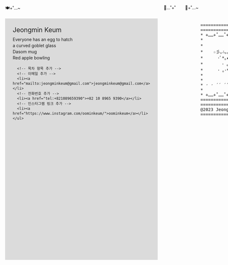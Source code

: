 <!DOCTYPE html>
<html>
<head>
  <title>JEONGMIN KEUM</title>
  <style>
    /* 간단한 스타일링 */
    /* ... (기존 CSS 내용 그대로 유지) ... */

    /* 3단 레이아웃 스타일 */
    body {
      display: grid;
      grid-template-columns: repeat(3, 1fr);
      grid-gap: 20px;
      background-color: #dbdbdb;
      font-family: 'Pretendard', Regular;
      margin: 0;
      padding: 0;
    }

    .sidebar {
      background-color: #dbdbdb;
      padding: 25px;
      box-sizing: border-box;
      grid-column: 1;
      text-align: left;
      font-size: 14px;
      font-weight: normal; /* sidebar 폰트 굵기 설정 */
    }

    .main-content {
  background-color: #dbdbdb;
  padding: 0 25px; /* 좌우 여백 추가 */
  box-sizing: border-box;
  grid-column: 2;
  max-width: 100%; /* 최대 너비 설정 */
  margin: 0 auto; /* 가운데 정렬 */
    }

    .description {
      background-color: #dbdbdb;
      padding: 25px;
      box-sizing: border-box;
      grid-column: 3;
      font-size: 14px;
      font-weight: normal; /* description 폰트 굵기 설정 */
    }

    /* 목차에서 리스트 점 제거 */
    .sidebar ul {
      list-style-type: none;
      padding: 0;
      margin: 0;
      display: flex;
      flex-direction: column;
    }

    /* h2에 대한 스타일 수정 */
    .sidebar h2 {
      font-family: 'Pretendard', Regular, sans-serif;
      cursor: pointer;
      margin: 0;
      padding: 0;
      font-weight: 400; /* h2 폰트 굵기 설정 */
      margin-bottom: 10px; /* JEONGMIN KEUM과 다른 항목 사이 간격 설정 */
    }

    /* sidebar 내 리스트 아이템들의 스타일 */
    .sidebar li {
      font-family: 'Pretendard', Regular, sans-serif;
      cursor: pointer;
      margin: 0;
      padding: 0;
      font-weight: 400; /* 리스트 아이템 폰트 굵기 설정 */
      margin-bottom: 3px; /* JEONGMIN KEUM과 다른 항목 사이 간격 설정 */
    }
     /* 미디어 쿼리 */
    @media (min-width: 768px) {
      body {
        flex-direction: row; /* 768px 이상 화면에서 가로 방향으로 배치 */
      }
        /* 반응형 디자인 */
    @media screen and (max-width: 768px) {
      /* 화면이 768px보다 작을 때 적용될 스타일 */
      body {
        display: block;
      }
      .sidebar,
      .main-content,
      .description {
        width: 100%;
      }
    }


    @media screen and (min-width: 768px) {
      /* 화면이 768px 이상일 때 적용될 스타일 */
      body {
        display: grid;
        grid-template-columns: repeat(3, 1fr);
        grid-gap: 20px;
      }
      .sidebar,
      .main-content,
      .description {
        width: auto;
        height: 790px;
      }
    }

    /* 미디어 쿼리 */
@media (max-width: 768px) {
  body {
    flex-direction: column; /* 화면이 768px 미만일 때 세로 방향으로 배치 */
  }
  .sidebar, .main-content, .description {
    max-width: none; /* 모든 요소의 최대 너비 초기화 */
    flex: 1; /* 모든 요소가 동일한 공간을 차지하도록 설정 */
  }
}
/* CSS */
.mouse-emoji {
  display: none;
  position: absolute;
  pointer-events: none;
  z-index: 9999;
  font-size: 25px;
  /* 추가한 이모지 스타일링 */
  color: black; /* 이모지 색상 변경 */
  font-weight: lighter; /* 또는 bold, lighter, 등의 값을 사용하여 두께 조절 가능 */

    }
.emoji1 {
      display: none;
    }

    .emoji2 {
      display: none;
    }

    .emoji3 {
      display: none;
    }

   .bottom-text {
  position: fixed;
  bottom: 0;
  left: 0;
  width: 100%;
  padding: -20px 0; /* 패딩 수정 */
  padding-left: -40px; /* 왼쪽 여백 조정 */
  text-align: left;
  font-size: 8.5px;
  font-weight: normal;
    }
    


  </style>
</head>
<body>

  <div class="mouse-emoji emoji1">🍽️+˚…~</div>
  <div class="mouse-emoji emoji2">🍦…˚+˚</div>
  <div class="mouse-emoji emoji3">🥚+˚…~</div>
  <div class="sidebar">
    <!-- 목차 -->
    <h2 onclick="showDescription()">Jeongmin Keum</h2>
    <ul>
      <li onclick="changeContent('egg')">Everyone has an egg to hatch</li>
      <li onclick="changeContent('goblet')">a curved goblet glass</li>
      <li onclick="changeContent('mug')">Dasom mug</li>
      <li onclick="changeContent('apple')">Red apple bowling</li>

      <!-- 목차 항목 추가 -->
      <!-- 이메일 추가 -->
      <li><a href="mailto:jeongminkeum@gmail.com">jeongminkeum@gmail.com</a></li>
      <!-- 전화번호 추가 -->
      <li><a href="tel:+821089659390">+82 10 8965 9390</a></li>
      <!-- 인스타그램 링크 추가 -->
      <li><a href="https://www.instagram.com/oominkeum/">oominkeum</a></li>
    </ul>

  </div>
  <div class="main-content" id="main-content">
    <!-- 이미지 -->
    <img src="pizza.png" width="500" height="790">
  </div>
  <div class="description" id="description" style="display: none;width: 100%;">
    <!-- 설명 -->
    <p>안녕하세요 경험을 더하는 디자이너 금정민입니다.</p>

    <p>디자인에는 단순한 외관 뿐만 아니라 사용자의 경험을 개선하고 새로운 가치를 전달하는 역할이 있다고 믿습니다. 이러한 철학이 제 디자인 작업에 반영되어 있습니다.</p>

    <p>프로젝트를 통해 다양성을 추구하며, 새로운 도전에 열린 마음으로 접근하는 것을 즐깁니다. 내적 도전을 통해 긍정적인 태도를 유지하고, 새로운 아이디어와 디자인으로 더 나은 경험을 창조하는 것을 목표로 삼고 있습니다</p>
    <!-- ... (기존 설명 내용 그대로 유지) ... -->
  </div>

  <div class="bottom-text">
    <pre>
      ===========================================
      ==========================================
      * +……+˚……˚+……+˚……˚+……+˚……˚+……+˚……˚+……+
      *
      *          ･ ｡　　★彡
      *    ☆彡｡∴｡｡　☆彡　･
      *    　･ﾟ*｡★彡･ ｡*･ﾟ　★彡
      *    　　･ ｡･*･ﾟ｡　　 ･
      *    　･ ｡･*･ﾟ｡
      *
      * 
      * ̛ ̛ ´´ ´´ ´´ ̛ ̛ ´´ ´´ ´´ ̛ ̛ ´´ ´´ ´´
      *
      * +……+˚……˚+……+˚……˚+……+˚……˚+……+˚……˚+……+
      ==========================================
      ==========================================
      @2023 Jeongmin Keum
      ==========================================
    </pre>
  </div>

  <script>

 // 마우스 이벤트 리스너 추가
 document.addEventListener('mousemove', function(e) {
    var emoji1 = document.querySelector('.emoji1');
    var emoji2 = document.querySelector('.emoji2');
    var emoji3 = document.querySelector('.emoji3');
    
    var emojiSize = 20; // 이모지 크기
    var spacing = 55; // 이모지 간격

    // 첫 번째 이모지
    emoji1.style.left = e.pageX + 'px';
    emoji1.style.top = e.pageY + 'px';
    emoji1.style.display = 'block'; // 이모지 1 표시

    // 두 번째 이모지
    emoji2.style.left = e.pageX + emojiSize + spacing + 'px';
    emoji2.style.top = e.pageY + 'px';
    emoji2.style.display = 'block'; // 이모지 2 표시

    // 세 번째 이모지
    emoji3.style.left = e.pageX + (emojiSize + spacing) * 2 + 'px';
    emoji3.style.top = e.pageY + 'px';
    emoji3.style.display = 'block'; // 이모지 3 표시
  });
  function changeContent(item) {
    var mainContent = document.getElementById('main-content');
    var description = document.getElementById('description');
    var imgSrc = '';
    var contentText = '';

    // 각 항목에 따라 이미지와 내용 변경
    if (item === 'egg') {
      imgSrc = 'egg_image.png'; // 클릭한 항목에 따라 이미지 경로 변경
      contentText = `<p> 데미안에서 나온 '새는 알에서 나오기 위해 투쟁한다. 알은 세계이다. 태어나려고 하는 자는 누구든 하나의 세계를 파괴하지 않으면 안된다.’를 바탕으로 제작한 계란 형태의 초로, 모두가 알을 부화시키기 위해 투쟁하는 과정을 상징합니다.</p>
      
     <p> 이 계란은 누구나 가지고 있는 가능성과 목표에 도전하고 헌신하는 모습을 담고 있습니다. 높은 위에서부터 녹는 초는 무언가를 정면으로 돌파하고 파고드는 잔상을 담아내어, 각자의 가능성을 적극적으로 표현하는 모습을 상징합니다.</p>
      
      <p>이 작품은 모두가 자신의 목표와 가능성을 향해 나아가며, 자신을 표현하고자 하는 메시지를 전달합니다. </p> <p>또한, '정체성과 본성'을 표현하기 위해서는 내면의 깊은 곳으로 진심으로 파고들어야 한다는 메시지를 함께 담고 있습니다.</p>`; // 클릭한 항목에 따라 내용 변경
    } else if (item === 'goblet') {
         imgSrc = 'goblet_image.png'; // 클릭한 항목에 따라 이미지 경로 변경
      contentText = `<p>사람은 가끔 예상치 못한 일들로 인해 굽거나 휘어지기도 합니다. 하지만 그 휘어진 모습 또한 삶의 일부입니다.</p> <p>이런 상황은 새로운 경험과 성장의 기회로 이어집니다. 마치 휘어진 고블렛잔처럼, 저는 삶의 변화를 수용하고 적응하는 능력을 가지고 있습니다.</p> <p>이 휘어진 잔은 저에게 끊임없는 새로운 가능성과 유연성을 상기시켜줍니다.</p>`; // 클릭한 항목에 따라 내용 변경
    } else if (item === 'mug') {
      imgSrc = 'dasom_mug_image.png'; // 클릭한 항목에 따라 이미지 경로 변경
      contentText = `<p> 2022년 여름, 뉴욕 여행은 저에게 큰 영감을 주었습니다.그곳에서 새로운 인연을 만나고, 시야가 확대되며 새로운 생각을 많이 하게 되었습니다.</p> <p>한국으로 돌아와서 작업 중에 컵에 커피를 마실 때, 때로는 생각에 빠져 손잡이를 놓칠 때가 있었습니다.</p> <p>그럴 때마다, 내가 가장 좋아하는 컵이 그냥 손잡이가 많이 달려서 이 생각에서 벗어나지 않고 안전하게 잡을순 없을까라는 생각에서 부터 제작되었습니다.</p>
      
      <p>이 손잡이가 많은 I ♥ NY 컵의 손잡이를 잡을 때마다 뉴욕에서의 인연과 경험이 떠오르며, 안정된 시간을 보낼 수 있었습니다.<p>`; // 클릭한 항목에 따라 내용 변경
    } else if (item === 'apple') {
      imgSrc = 'red_apple_bowling_image.png'; // 클릭한 항목에 따라 이미지 경로 변경
      contentText = `<p>저에게 있어 사과는 항상 특별한 의미를 갖고 있습니다. 할머니와 할아버지가 사과 농장을 하셔서 식탁에는 항상 사과가 있었고, 부모님이 항상 깍아서 주셨습니다.</p> <p>이런 사과는 풍요와 사랑을 상징하는데요, 그래서 조부모님과 부모님의 사랑과 지지를 사과 모양의 볼링공으로 표현해보게 되었습니다.</p>

      <p>이 작품은 삶에서 목표를 이루고 성취하는 모습을 나타내고 있습니다.</p>
      <p>지지와 사랑의 의미를 담은 사과 볼링공으로, 인생의 볼링핀을 넘어 뜨리고, 스트라이킹 아웃으로 마무리 짓는 것과 같은 느낌을 담고 있습니다.</p>`; // 클릭한 항목에 따라 내용 변경
    }

    // main-content와 description 내용 변경
    mainContent.innerHTML = '<img src="' + imgSrc + '" width="540" height="790">';
    description.innerHTML = '<p>' + contentText + '</p>';
    description.style.display = 'block'; // description 표시
  }

  function showDescription() {
    var description = document.getElementById('description');
    description.style.display = 'block'; // description 표시
  }

  // JEONGMIN KEUM을 클릭하여 페이지가 로드될 때 설명을 보이도록 설정
  showDescription();
</script>

</body>
</html>
